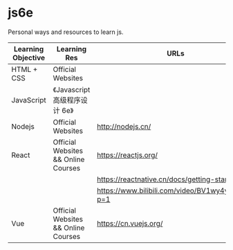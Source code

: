 # js6e

Personal ways and resources to learn js.

| Learning Objective | Learning Res                        | URLs                                            |
| ------------------ | ----------------------------------- | ----------------------------------------------- |
| HTML + CSS         | Official Websites                   |                                                 |
| JavaScript         | 《Javascript 高级程序设计 6e》      |                                                 |
| Nodejs             | Official Websites                   | http://nodejs.cn/                               |
| React              | Official Websites && Online Courses | https://reactjs.org/                            |
|                    |                                     | https://reactnative.cn/docs/getting-started     |
|                    |                                     | https://www.bilibili.com/video/BV1wy4y1D7JT?p=1 |
| Vue                | Official Websites && Online Courses | https://cn.vuejs.org/                           |


